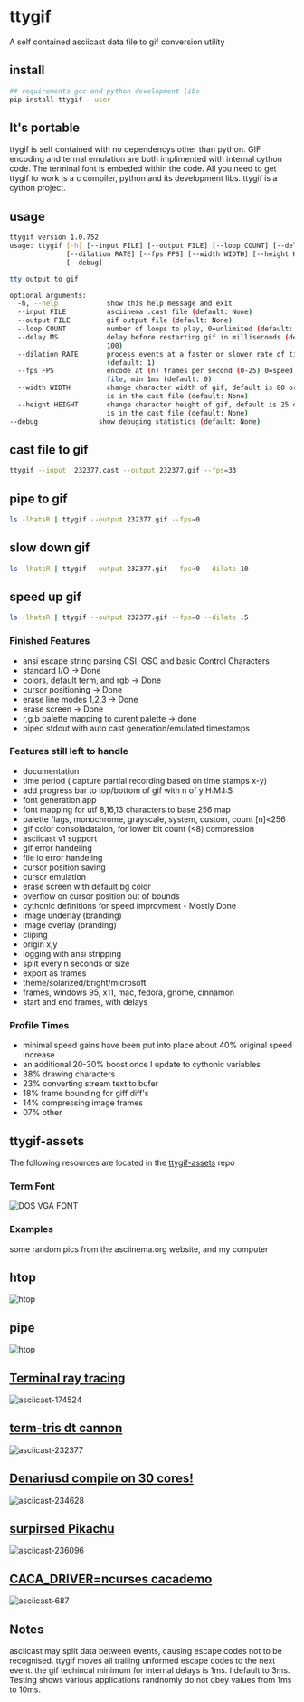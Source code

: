 # ttygif

A self contained asciicast data file to gif conversion utility

## install

```bash
## requirements gcc and python development libs
pip install ttygif --user
```

## It's portable

ttygif is self contained with no dependencys other than python. GIF encoding 
and termal emulation are both implimented with internal cython code. The 
terminal font is embeded within the code. All you need to get ttygif to work
is a c compiler, python and its development libs. ttygif is a cython project.

## usage

```bash
ttygif version 1.0.752
usage: ttygif [-h] [--input FILE] [--output FILE] [--loop COUNT] [--delay MS]
              [--dilation RATE] [--fps FPS] [--width WIDTH] [--height HEIGHT]
              [--debug]

tty output to gif

optional arguments:
  -h, --help            show this help message and exit
  --input FILE          asciinema .cast file (default: None)
  --output FILE         gif output file (default: None)
  --loop COUNT          number of loops to play, 0=unlimited (default: 0)
  --delay MS            delay before restarting gif in milliseconds (default:
                        100)
  --dilation RATE       process events at a faster or slower rate of time
                        (default: 1)
  --fps FPS             encode at (n) frames per second (0-25) 0=speed of cast
                        file, min 1ms (default: 0)
  --width WIDTH         change character width of gif, default is 80 or what
                        is in the cast file (default: None)
  --height HEIGHT       change character height of gif, default is 25 or what
                        is in the cast file (default: None)
--debug               show debuging statistics (default: None)

```

## cast file to gif

```bash
ttygif --input  232377.cast --output 232377.gif --fps=33
```

## pipe to gif

```bash
ls -lhatsR | ttygif --output 232377.gif --fps=0
```

## slow down gif

```bash
ls -lhatsR | ttygif --output 232377.gif --fps=0 --dilate 10
```

## speed up gif

```bash
ls -lhatsR | ttygif --output 232377.gif --fps=0 --dilate .5
```


### Finished Features

- ansi escape string parsing CSI, OSC and basic Control Characters
- standard I/O -> Done
- colors, default term, and rgb -> Done
- cursor positioning -> Done
- erase line modes 1,2,3 -> Done
- erase screen  -> Done
- r,g,b palette mapping to curent palette -> done
- piped stdout with auto cast generation/emulated timestamps


### Features still left to handle

- documentation
- time period ( capture partial recording based on time stamps x-y)
- add progress bar to top/bottom of gif with n of y H:M:I:S
- font generation app
- font mapping for utf 8,16,13 characters to base 256 map
- palette flags, monochrome,  grayscale, system, custom, count [n]<256
- gif color consoladataion, for lower bit count (<8) compression 
- asciicast v1 support
- gif error handeling
- file io error handeling
- cursor position saving
- cursor emulation
- erase screen with default bg color
- overflow on cursor position out of bounds
- cythonic definitions for speed improvment - Mostly Done
- image underlay (branding)
- image overlay (branding)
- cliping
- origin x,y
- logging with ansi stripping
- split every n seconds or size
- export as frames
- theme/solarized/bright/microsoft
- frames, windows 95, x11, mac, fedora, gnome, cinnamon 
- start and end frames, with delays

### Profile Times

- minimal speed gains have been put into place about 40% original speed increase
- an additional 20-30% boost once I update to cythonic variables
- 38% drawing characters
- 23% converting stream text to bufer
- 18% frame bounding for giff diff's
- 14% compressing image frames
- 07% other


## ttygif-assets

The following resources are located in the [ttygif-assets](https://github.com/chris17453/ttygif-assets) repo

### Term Font

![DOS VGA FONT](https://raw.githubusercontent.com/chris17453/ttygif-assets/master/examples/src_gifs/VGA_8x19font.gif)

### Examples
some random pics from the asciinema.org website, and my computer

## htop
![htop](https://raw.githubusercontent.com/chris17453/ttygif-assets/master/examples/encode/test.gif)

## pipe
![htop](https://raw.githubusercontent.com/chris17453/ttygif-assets/master/examples/encode/pipe.gif)

## [Terminal ray tracing](https://asciinema.org/a/174524)
![asciicast-174524](https://raw.githubusercontent.com/chris17453/ttygif-assets/master/examples/encode/174524.gif)

## [term-tris dt cannon](https://asciinema.org/a/232377)
![asciicast-232377](https://raw.githubusercontent.com/chris17453/ttygif-assets/master/examples/encode/232377.gif)

## [Denariusd compile on 30 cores!](https://asciinema.org/a/234628)
![asciicast-234628](https://raw.githubusercontent.com/chris17453/ttygif-assets/master/examples/encode/234628.gif)

## [surpirsed Pikachu](https://asciinema.org/a/236096)
![asciicast-236096](https://raw.githubusercontent.com/chris17453/ttygif-assets/master/examples/encode/236096.gif)

## [CACA_DRIVER=ncurses cacademo](https://asciinema.org/a/687)
![asciicast-687](https://raw.githubusercontent.com/chris17453/ttygif-assets/master/examples/encode/687.gif)


## Notes

asciicast may split data between events, causing escape codes not to be recognised.
ttygif moves all trailing unformed escape codes to the next event.
the gif techincal minimum for internal delays is 1ms. I default to 3ms. Testing
shows various applications randnomly do not obey values from 1ms to  10ms.
